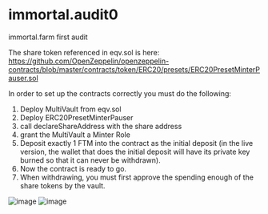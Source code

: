 # immortal.audit0
immortal.farm first audit

The share token referenced in eqv.sol is here: https://github.com/OpenZeppelin/openzeppelin-contracts/blob/master/contracts/token/ERC20/presets/ERC20PresetMinterPauser.sol

In order to set up the contracts correctly you must do the following:
1. Deploy MultiVault from eqv.sol
2. Deploy ERC20PresetMinterPauser
3. call declareShareAddress with the share address
4. grant the MultiVault a Minter Role
5. Deposit exactly 1 FTM into the contract as the initial deposit (in the live version, the wallet that does the initial deposit will have its private key burned so that it can never be withdrawn).
6. Now the contract is ready to go.
7. When withdrawing, you must first approve the spending enough of the share tokens by the vault.

![image](https://user-images.githubusercontent.com/92181746/137048281-48be78e1-2e33-4f74-b546-4e26494ba835.png)
![image](https://user-images.githubusercontent.com/92181746/137048321-dcd86743-d1dd-4855-9aa9-16ce82d7be0b.png)
